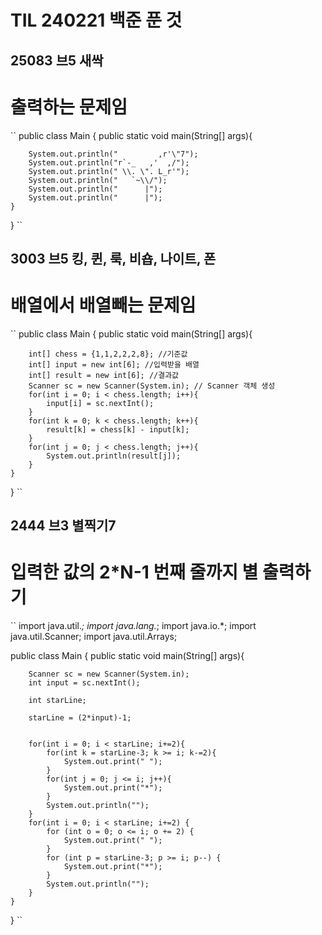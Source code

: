 # TIL 240221 백준 푼 것
## 25083 브5 새싹
# 출력하는 문제임
``
public class Main {
    public static void main(String[] args){

        System.out.println("         ,r'\"7");
        System.out.println("r`-_   ,'  ,/");
        System.out.println(" \\. \". L_r'");
        System.out.println("   `~\\/");
        System.out.println("      |");
        System.out.println("      |");
    }
}
``

## 3003 브5 킹, 퀸, 룩, 비숍, 나이트, 폰 
# 배열에서 배열빼는 문제임
``
public class Main {
    public static void main(String[] args){

        int[] chess = {1,1,2,2,2,8}; //기준값
        int[] input = new int[6]; //입력받을 배열
        int[] result = new int[6]; //결과값
        Scanner sc = new Scanner(System.in); // Scanner 객체 생성
        for(int i = 0; i < chess.length; i++){
            input[i] = sc.nextInt();
        }
        for(int k = 0; k < chess.length; k++){
            result[k] = chess[k] - input[k];
        }
        for(int j = 0; j < chess.length; j++){
            System.out.println(result[j]);
        }
    }
}
``

## 2444 브3 별찍기7
# 입력한 값의 2*N-1 번째 줄까지 별 출력하기
``
import java.util.*;
import java.lang.*;
import java.io.*;
import java.util.Scanner;
import java.util.Arrays;

public class Main {
    public static void main(String[] args){

        Scanner sc = new Scanner(System.in);
        int input = sc.nextInt();

        int starLine;

        starLine = (2*input)-1;


        for(int i = 0; i < starLine; i+=2){
            for(int k = starLine-3; k >= i; k-=2){
                System.out.print(" ");
            }
            for(int j = 0; j <= i; j++){
                System.out.print("*");
            }
            System.out.println("");
        }
        for(int i = 0; i < starLine; i+=2) {
            for (int o = 0; o <= i; o += 2) {
                System.out.print(" ");
            }
            for (int p = starLine-3; p >= i; p--) {
                System.out.print("*");
            }
            System.out.println("");
        }
    }
}
``